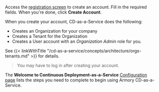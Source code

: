 Access the [registration screen](https://go.armory.io/signup/) to create an account. Fill in the required fields. When you're done, click **Create Account**.  

When you create your account, CD-as-a-Service does the following:

* Creates an Organization for your company
* Creates a Tenant for the Organization
* Creates a User account with an _Organization Admin_ role for you.

See {{< linkWithTitle "/cd-as-a-service/concepts/architecture/orgs-tenants.md" >}} for details.

> You may have to log in after creating your account.

The **Welcome to Continuous Deployment-as-a-Service** [Configuration page](https://console.cloud.armory.io/configuration) lists the steps you need to complete to begin using Armory CD-as-a-Service.